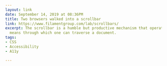 ```yaml
---
layout: link
date: September 14, 2019 at 08:36PM
title: Two browsers walked into a scrollbar
link: https://www.filamentgroup.com/lab/scrollbars/
excerpt: The scrollbar is a humble but productive mechanism that operates as the primary
  means through which one can traverse a document.
tags:
- CSS
- Accessibility
- A11y

---
```


